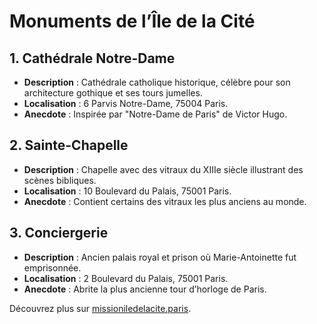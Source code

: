 # Monuments de l’Île de la Cité

## 1. Cathédrale Notre-Dame
- **Description** : Cathédrale catholique historique, célèbre pour son architecture gothique et ses tours jumelles.
- **Localisation** : 6 Parvis Notre-Dame, 75004 Paris.
- **Anecdote** : Inspirée par "Notre-Dame de Paris" de Victor Hugo.

## 2. Sainte-Chapelle
- **Description** : Chapelle avec des vitraux du XIIIe siècle illustrant des scènes bibliques.
- **Localisation** : 10 Boulevard du Palais, 75001 Paris.
- **Anecdote** : Contient certains des vitraux les plus anciens au monde.

## 3. Conciergerie
- **Description** : Ancien palais royal et prison où Marie-Antoinette fut emprisonnée.
- **Localisation** : 2 Boulevard du Palais, 75001 Paris.
- **Anecdote** : Abrite la plus ancienne tour d’horloge de Paris.

Découvrez plus sur [missioniledelacite.paris](https://www.missioniledelacite.paris).
